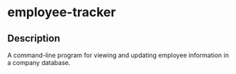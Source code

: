 # employee-tracker

## Description 
A command-line program for viewing and updating employee information in a company database. 